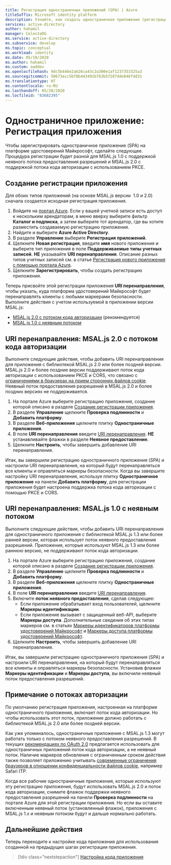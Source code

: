 ```yaml
---
title: Регистрация одностраничных приложений (SPA) | Azure
titleSuffix: Microsoft identity platform
description: Узнайте, как создать одностраничное приложение (регистрация приложения)
services: active-directory
author: hahamil
manager: CelesteDG
ms.service: active-directory
ms.subservice: develop
ms.topic: conceptual
ms.workload: identity
ms.date: 05/19/2020
ms.author: hahamil
ms.custom: aaddev
ms.openlocfilehash: 9dc5b446e2ab26ca43c2a300e1af1237353325a3
ms.sourcegitcommit: 50673ecc5bf8b443491b763b5f287dde046fdd31
ms.translationtype: HT
ms.contentlocale: ru-RU
ms.lasthandoff: 05/20/2020
ms.locfileid: "83682395"
---
```

# <a name="single-page-application-app-registration"></a>Одностраничное приложение: Регистрация приложения

Чтобы зарегистрировать одностраничное приложение (SPA) на платформе удостоверений Майкрософт, сделайте следующее. Процедура регистрации будет разной для MSAL.js 1.0 с поддержкой неявного потока предоставления разрешений и MSAL.js 2.0 с поддержкой потока кода авторизации с использованием PKCE.

## <a name="create-the-app-registration"></a>Создание регистрации приложения

Для обоих типов приложений (на основе MSAL.js версии  1.0 и 2.0) сначала создается исходная регистрация приложения.

1. Войдите на [портал Azure](https://portal.azure.com). Если у вашей учетной записи есть доступ к нескольким арендаторам, в меню вверху выберите фильтр **Каталог и подписка**, а затем выберите тот арендатор, где вы хотите разместить создаваемую регистрацию приложения.
1. Найдите и выберите **Azure Active Directory**.
1. В разделе **Управление** выберите **Регистрация приложений**.
1. Щелкните **Новая регистрация**, введите **имя** нового приложения и выберите тип приложения в поле **Поддерживаемые типы учетных записей**. **НЕ** указывайте **URI перенаправления**. Описание разных типов учетных записей см. в статье [Регистрация нового приложения с помощью портала Azure](quickstart-register-app.md#register-a-new-application-using-the-azure-portal).
1. Щелкните **Зарегистрировать**, чтобы создать регистрацию приложения.

Теперь присвойте этой регистрации приложения **URI перенаправления**, чтобы указать, куда платформа удостоверений Майкрософт будет перенаправлять клиенты с любыми маркерами безопасности. Выполните действия с учетом используемой в приложении версии MSAL.js:

- [MSAL.js 2.0 с потоком кода авторизации](#redirect-uri-msaljs-20-with-auth-code-flow) (рекомендуется)
- [MSAL.js 1.0 с неявным потоком](#redirect-uri-msaljs-10-with-implicit-flow)

## <a name="redirect-uri-msaljs-20-with-auth-code-flow"></a>URI перенаправления: MSAL.js 2.0 с потоком кода авторизации

Выполните следующие действия, чтобы добавить URI перенаправления для приложения с библиотекой MSAL.js 2.0 или более поздней версии. MSAL.js 2.0 и более поздние версии поддерживают поток кода авторизации с использованием PKCE и CORS, что связано с [ограничениями в браузерах на прием сторонних файлов cookie](reference-third-party-cookies-spas.md). Неявный поток предоставления разрешений в MSAL.js 2.0 и более поздних версиях не поддерживается.

1. На портале Azure выберите регистрацию приложения, создание которой описано в разделе [Создание регистрации приложения](#create-the-app-registration).
1. В разделе **Управление** щелкните **Проверка подлинности** и **Добавить платформу**.
1. В разделе **Веб-приложения** щелкните плитку **Одностраничные приложения**.
1. В поле **URI перенаправления** введите [URI перенаправления](reply-url.md). **НЕ** устанавливайте флажки в разделе **Неявное предоставление**.
1. Щелкните **Настроить**, чтобы завершить добавление URI перенаправления.

Итак, вы завершили регистрацию одностраничного приложения (SPA) и настроили URI перенаправления, на который будут перенаправляться все клиенты и оправляться маркеры безопасности. Когда вы завершите настройку URI перенаправления, используя плитку **Одностраничное приложение** на панели **Добавить платформу**, для регистрации приложения будет настроена поддержка потока кода авторизации с помощью PKCE и CORS.

## <a name="redirect-uri-msaljs-10-with-implicit-flow"></a>URI перенаправления: MSAL.js 1.0 с неявным потоком

Выполните следующие действия, чтобы добавить URI перенаправления для одностраничного приложения с библиотекой MSAL.js 1.3 или более ранней версии, которая использует поток неявного предоставления разрешений. Приложения, которые используют MSAL.js 1.3 или более раннюю версию, не поддерживают поток кода авторизации.

1. На портале Azure выберите регистрацию приложения, создание которой описано в разделе [Создание регистрации приложения](#create-the-app-registration).
1. В разделе **Управление** щелкните **Проверка подлинности** и **Добавить платформу**.
1. В разделе **Веб-приложения** щелкните плитку **Одностраничные приложения**.
1. В поле **URI перенаправления** введите [URI перенаправления](reply-url.md).
1. Включите **поток неявного предоставления**, сделав следующее:
    - Если приложение обрабатывает вход пользователей, щелкните **Маркеры идентификации**.
    - Если приложение вызывает с защищенный веб-API, выберите **Маркеры доступа**. Дополнительные сведения об этих типах маркеров см. в статьях [Маркеры идентификаторов платформы удостоверений Майкрософт](id-tokens.md) и [Маркеры доступа платформы удостоверений Майкрософт](access-tokens.md).
1. Щелкните **Настроить**, чтобы завершить добавление URI перенаправления.

Итак, вы завершили регистрацию одностраничного приложения (SPA) и настроили URI перенаправления, на который будут перенаправляться все клиенты и оправляться маркеры безопасности. Установив флажки **Маркеры идентификации** и **Маркеры доступа**, вы включили неявный поток предоставления разрешений.

## <a name="note-about-authorization-flows"></a>Примечание о потоках авторизации

По умолчанию регистрация приложения, настроенная на платформе одностраничного приложения, включает поток кода авторизации. Но чтобы использовать этот поток, приложение должно работать с библиотекой MSAL.js 2.0 или более поздней версии.

Как уже упоминалось, одностраничные приложения с MSAL.js 1.3 могут работать только с потоком неявного предоставления разрешений. В текущих [рекомендациях по OAuth 2.0](v2-oauth2-auth-code-flow.md) предлагается использовать для одностраничных приложений поток кода авторизации, а не неявный поток. Наличие маркеров обновления с ограниченным сроком действия также позволяет приложению учитывать [современные ограничения браузеров в отношении конфиденциальности файлов cookie](reference-third-party-cookies-spas.md), например Safari ITP.

Когда все рабочие одностраничные приложения, которые используют эту регистрацию приложения, будут использовать MSAL.js 2.0 и поток кода авторизации, снимите флажок поддержки неявного предоставления разрешений на панели **Проверка подлинности** на портале Azure для этой регистрации приложения. Но если вы оставите включенным неявный поток (установленный флажок), приложения с MSAL.js 1.x и неявным потоком будут и дальше нормально работать.

## <a name="next-steps"></a>Дальнейшие действия

Теперь переходите к настройке кода приложения для использования созданной на предыдущих шагах регистрации приложения.

> [!div class="nextstepaction"]
> [Настройка кода приложения](scenario-spa-app-configuration.md)
